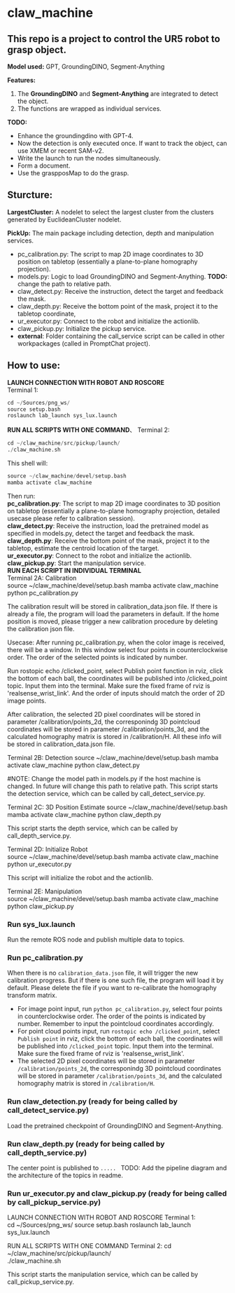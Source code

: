 # claw_machine 

## This repo is a project to control the UR5 robot to grasp object. 
**Model used:** 
GPT, GroundingDINO, Segment-Anything

**Features:** 
1. The **GroundingDINO** and **Segment-Anything** are integrated to detect the object.
2. The functions are wrapped as individual services. 

**TODO:**
- Enhance the groundingdino with GPT-4.
- Now the detection is only executed once. If want to track the object, can use XMEM or recent SAM-v2.
- Write the launch to run the nodes simultaneously.
- Form a document.
- Use the graspposMap to do the grasp.


## Sturcture:

**LargestCluster:** A nodelet to select the largest cluster from the clusters generated by EuclideanCluster nodelet.

**PickUp:** The main package including detection, depth and manipulation services.
- pc_calibration.py: The script to map 2D image coordinates to 3D position on tabletop (essentially a plane-to-plane homography projection).
- models.py: Logic to load GroundingDINO and Segment-Anything. **TODO:** change the path to relative path.
- claw_detect.py: Receive the instruction, detect the target and feedback the mask.
- claw_depth.py: Receive the bottom point of the mask, project it to the tabletop coordinate, 
- ur_executor.py: Connect to the robot and initialize the actionlib.
- claw_pickup.py: Initialize the pickup service.
- **external**: Folder containing the call_service script can be called in other workpackages (called in PromptChat project).


## How to use:
**LAUNCH CONNECTION WITH ROBOT AND ROSCORE**\
Terminal 1:
```python
cd ~/Sources/png_ws/
source setup.bash
roslaunch lab_launch sys_lux.launch
```

**RUN ALL SCRIPTS WITH ONE COMMAND**、
Terminal 2:
```python
cd ~/claw_machine/src/pickup/launch/    
./claw_machine.sh
```
This shell will:
```python
source ~/claw_machine/devel/setup.bash
mamba activate claw_machine
```
Then run:\
**pc_calibration.py**: The script to map 2D image coordinates to 3D position on tabletop (essentially a plane-to-plane homography projection, detailed usecase please refer to calibration session). \
**claw_detect.py**: Receive the instruction, load the pretrained model as specified in models.py, detect the target and feedback the mask. \
**claw_depth.py**: Receive the bottom point of the mask, project it to the tabletop, estimate the centroid location of the target. \
**ur_executor.py**: Connect to the robot and initialize the actionlib. \
**claw_pickup.py**: Start the manipulation service.\
**RUN EACH SCRIPT IN INDIVIDUAL TERMINAL**\
Terminal 2A: Calibration  
source ~/claw_machine/devel/setup.bash
mamba activate claw_machine
python pc_calibration.py

The calibration result will be stored in calibration_data.json file. If there is already a file, the program will load the parameters in default. If the home position is moved, please trigger a new calibration procedure by deleting the calibration json file.

Usecase:
After running pc_calibration.py, when the color image is received, there will be a window. In this window select four points in counterclockwise order. The order of the selected points is indicated by number. 

Run rostopic echo /clicked_point, select Publish point function in rviz, click the bottom of each ball, the coordinates will be published into /clicked_point topic. Input them into the terminal. Make sure the fixed frame of rviz is 'realsense_wrist_link'. And the order of inputs should match the order of 2D image points.

After calibration, the selected 2D pixel coordinates will be stored in parameter /calibration/points_2d, the corresponindg 3D pointcloud coordinates will be stored in parameter /calibration/points_3d, and the calculated homography matrix is stored in /calibration/H. All these info will be stored in calibration_data.json file.

Terminal 2B:  Detection
source ~/claw_machine/devel/setup.bash
mamba activate claw_machine
python claw_detect.py

#NOTE: Change the model path in models.py if the host machine is changed. In future will change this path to relative path.
This script starts the detection service, which can be called by call_detect_service.py.

Terminal 2C: 3D Position Estimate
source ~/claw_machine/devel/setup.bash
mamba activate claw_machine
python claw_depth.py

This script starts the depth service, which can be called by call_depth_service.py.

Terminal 2D: Initialize Robot     
source ~/claw_machine/devel/setup.bash
mamba activate claw_machine
python ur_executor.py

This script will initialize the robot and the actionlib.

Terminal 2E: Manipulation     
source ~/claw_machine/devel/setup.bash
mamba activate claw_machine
python claw_pickup.py
### Run sys_lux.launch
Run the remote ROS node and publish multiple data to topics.
### Run pc_calibration.py

When there is no `calibration_data.json` file, it will trigger the new calibration progress. But if there is one such file, the program will load it by default. Please delete the file if you want to re-calibrate the homography transform matrix.

 - For image point input, run `python pc_calibration.py`, select four points in counterclockwise order. The order of the points is indicated by number. Remember to input the pointcloud coordinates accordingly.
 - For point cloud points input, run `rostopic echo /clicked_point`, select `Publish point` in rviz, click the bottom of each ball, the coordinates will be published into `/clicked_point` topic. Input them into the terminal. Make sure the fixed frame of rviz is 'realsense_wrist_link'.
 - The selected 2D pixel coordinates will be stored in parameter `/calibration/points_2d`, the corresponindg 3D pointcloud coordinates will be stored in parameter `/calibration/points_3d`, and the calculated homography matrix is stored in `/calibration/H`.
### Run claw_detection.py (ready for being called by call_detect_service.py)
Load the pretrained checkpoint of GroundingDINO and Segment-Anything.

### Run claw_depth.py (ready for being called by call_depth_service.py)
The center point is published to `..... ` TODO: Add the pipeline diagram and the architecture of the topics in readme.

### Run ur_executor.py and claw_pickup.py (ready for being called by call_pickup_service.py)


LAUNCH CONNECTION WITH ROBOT AND ROSCORE
Terminal 1:    
cd ~/Sources/png_ws/
source setup.bash
roslaunch lab_launch sys_lux.launch

RUN ALL SCRIPTS WITH ONE COMMAND
Terminal 2:
cd ~/claw_machine/src/pickup/launch/    
./claw_machine.sh


This script starts the manipulation service, which can be called by call_pickup_service.py.

